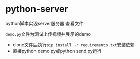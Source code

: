 # python-server
python脚本实现server服务器 查看文件

`demo.py`文件为测试上传视频并展示的demo

- clone文件后执行`pip install -r requirements.txt`安装依赖
- 直接python demo.py或python send.py运行
